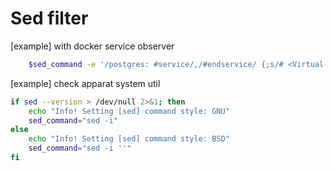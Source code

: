 # Sed filter

[example] with docker service observer

```bash
    $sed_command -e '/postgres: #service/,/#endservice/ {;s/# <Virtual stage>\(.*\)#stage-toggle/\1#stage-toggle/;}' -e '/maildev: #service/,/#endservice/ {;s/# <Virtual stage>\(.*\)#stage-toggle/\1#stage-toggle/;}' "$PARENT_DIR"/"$DOCKER_PATH_LOCAL"/docker-compose.yaml
```

[example] check apparat system util

```bash
if sed --version > /dev/null 2>&1; then
    echo "Info! Setting [sed] command style: GNU"
    sed_command="sed -i"
else
    echo "Info! Setting [sed] command style: BSD"
    sed_command="sed -i ''"
fi
```